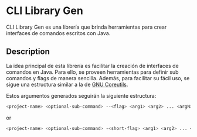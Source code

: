 # CLI Library Gen

CLI Library Gen es una librería que brinda herramientas para crear interfaces de
comandos escritos con Java.

## Description

La idea principal de esta librería es facilitar la creación de interfaces de
comandos en Java. Para ello, se proveen herramientas para definir sub comandos y
flags de manera sencilla. Además, para facilitar su fácil uso, se sigue una
estructura similar a la de
[GNU Coreutils](https://www.gnu.org/software/coreutils/).

Estos argumentos generados seguirán la siguiente estructura:

```bash
<project-name> <optional-sub-command> --<flag> <arg1> <arg2> ... <argN>
```

or

```bash
<project-name> <optional-sub-command> -<short-flag> <arg1> <arg2> ... <argN>
```
